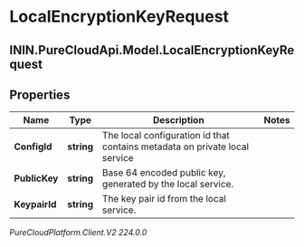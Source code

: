 # LocalEncryptionKeyRequest

## ININ.PureCloudApi.Model.LocalEncryptionKeyRequest

## Properties

|Name | Type | Description | Notes|
|------------ | ------------- | ------------- | -------------|
| **ConfigId** | **string** | The local configuration id that contains metadata on private local service | |
| **PublicKey** | **string** | Base 64 encoded public key, generated by the local service. | |
| **KeypairId** | **string** | The key pair id from the local service. | |



_PureCloudPlatform.Client.V2 224.0.0_
